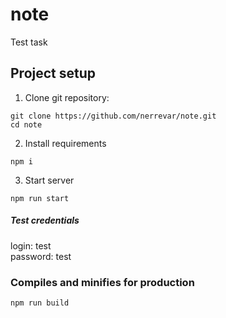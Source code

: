 # note

Test task

## Project setup
1. Clone git repository:
```
git clone https://github.com/nerrevar/note.git
cd note
```
2. Install requirements
```
npm i
```
3. Start server
```
npm run start
```

##### Test credentials
login: test\
password: test

### Compiles and minifies for production
```
npm run build
```
